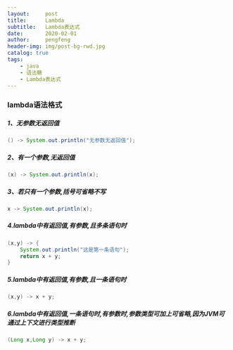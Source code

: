 ```yaml
---
layout:     post
title:      Lambda
subtitle:   Lambda表达式
date:       2020-02-01
author:     pengfeng
header-img: img/post-bg-rwd.jpg
catalog: true
tags:
    - java
    - 语法糖
    - Lambda表达式
---
```


### **lambda语法格式**

##### 1、无参数无返回值
```java
() -> System.out.println("无参数无返回值");
```
##### 2、有一个参数,无返回值
```java
(x) -> System.out.println(x);
```

##### 3、若只有一个参数,括号可省略不写
```java
x -> System.out.println(x);
```

##### 4.lambda中有返回值,有参数,且多条语句时
```java
(x,y) -> {
    System.out.println("这是第一条语句");
    return x + y;
}
```

##### 5.lambda中有返回值,有参数,且一条语句时
```java
(x,y) -> x + y;
```

##### 6.lambda中有返回值,一条语句时,有参数时,参数类型可加上可省略,因为JVM可通过上下文进行类型推断
```java
(Long x,Long y) -> x + y;
```
















